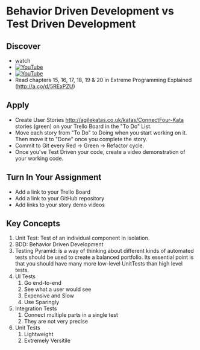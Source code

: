 # Behavior Driven Development vs Test Driven Development

## Discover
-  watch 
  - [![YouTube](https://i.ytimg.com/vi/fsSMuqIpu_c/default.jpg)](https://www.youtube.com/watch?v=fsSMuqIpu_c)
  - [![YouTube](https://i.ytimg.com/vi/wE6mEkpHcU8/default.jpg)](https://www.youtube.com/watch?v=wE6mEkpHcU8)
- Read chapters 15, 16, 17, 18, 19 & 20 in Extreme Programming Explained (http://a.co/d/5RExPZU)

## Apply
- Create User Stories http://agilekatas.co.uk/katas/ConnectFour-Kata stories (green) on your Trello Board in the "To Do" List.
- Move each story from "To Do" to Doing when you start working on it.  Then move it to "Done" once you complete the story.
- Commit to Git every Red -> Green -> Refactor cycle.
- Once you’ve Test Driven your code, create a video demonstration of your working code.


## Turn In Your Assignment
- Add a link to your Trello Board
- Add a link to your GitHub repository
- Add links to your story demo videos

## Key Concepts
1. Unit Test: Test of an individual component in isolation.
1. BDD: Behavior Driven Development
1. Testing Pyramid: is a way of thinking about different kinds of automated tests should be used to create a balanced portfolio. Its essential point is that you should have many more low-level UnitTests than high level tests.
1. UI Tests
   1. Go end-to-end
   1. See what a user would see
   1. Expensive and Slow
   1. Use Sparingly
1. Integration Tests
   1. Connect multiple parts in a single test
   1. They are not very precise
1. Unit Tests
   1. Lightweight
   1. Extremely Versitile
